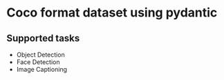 
# Coco format dataset using pydantic

## Supported tasks

- Object Detection
- Face Detection
- Image Captioning
